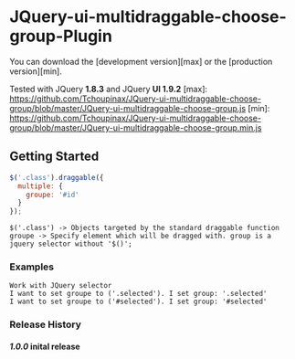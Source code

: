 # JQuery-ui-multidraggable-choose-group-Plugin

You can download the [development version][max] or the [production version][min].

Tested with JQuery **1.8.3** and JQuery **UI 1.9.2**
[max]: https://github.com/Tchoupinax/JQuery-ui-multidraggable-choose-group/blob/master/JQuery-ui-multidraggable-choose-group.js
[min]: https://github.com/Tchoupinax/JQuery-ui-multidraggable-choose-group/blob/master/JQuery-ui-multidraggable-choose-group.min.js


## Getting Started

```Javascript
$('.class').draggable({
  multiple: {
    groupe: '#id'
  }
});

```

```
$('.class') -> Objects targeted by the standard draggable function
groupe -> Specify element which will be dragged with. group is a jquery selector without '$()';
```

### Examples
```
Work with JQuery selector
I want to set groupe to ('.selected'). I set group: '.selected'
I want to set groupe to ('#selected'). I set group: '#selected'

```

### Release History
#### _1.0.0_ inital release
